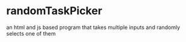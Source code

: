 # randomTaskPicker
an html and js based program that takes multiple inputs and randomly selects one of them
